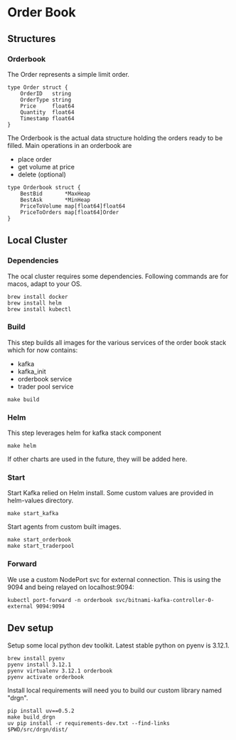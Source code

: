 # Order Book

## Structures
### Orderbook

The Order represents a simple limit order.
```
type Order struct {
	OrderID   string
	OrderType string
	Price     float64
	Quantity  float64
	Timestamp float64
}
```

The Orderbook is the actual data structure holding the orders ready to be filled. Main operations in an orderbook are
- place order
- get volume at price
- delete (optional)

```
type Orderbook struct {
	BestBid       *MaxHeap
	BestAsk       *MinHeap
	PriceToVolume map[float64]float64
	PriceToOrders map[float64]Order
}
```


## Local Cluster

### Dependencies

The ocal cluster requires some dependencies. Following commands are for macos, adapt to your OS.
```
brew install docker
brew install helm
brew install kubectl
```

### Build

This step builds all images for the various services of the order book stack which for now contains:
- kafka
- kafka_init
- orderbook service
- trader pool service

```
make build
```

### Helm

This step leverages helm for kafka stack component
```
make helm
```
If other charts are used in the future, they will be added here.

### Start

Start Kafka relied on Helm install. Some custom values are provided in helm-values directory.
```
make start_kafka
```

Start agents from custom built images.
```
make start_orderbook
make start_traderpool
```

### Forward
We use a custom NodePort svc for external connection. This is using the 9094 and being relayed on localhost:9094:
```
kubectl port-forward -n orderbook svc/bitnami-kafka-controller-0-external 9094:9094
```

## Dev setup

Setup some local python dev toolkit. Latest stable python on pyenv is 3.12.1.
```
brew install pyenv
pyenv install 3.12.1
pyenv virtualenv 3.12.1 orderbook
pyenv activate orderbook
```

Install local requirements will need you to build our custom library named "drgn".
```
pip install uv==0.5.2
make build_drgn
uv pip install -r requirements-dev.txt --find-links $PWD/src/drgn/dist/
```